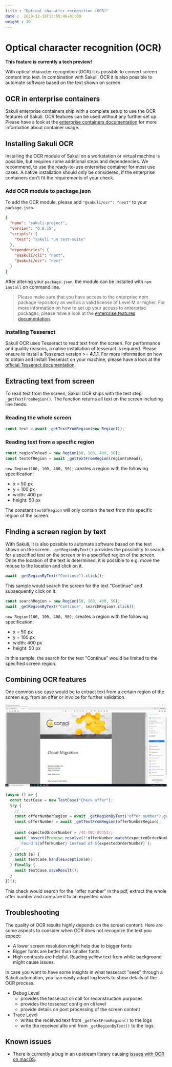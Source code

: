 ```yaml
---
title : "Optical character recognition (OCR)"
date :  2020-12-18T13:55:46+01:00
weight : 10
---
```


# Optical character recognition (OCR)

**This feature is currently a tech preview!**

With optical character recognition (OCR) it is possible to convert screen content into text. In combination with Sakuli, 
OCR it is also possible to automate software based on the text shown on screen.

## OCR in enterprise containers
Sakuli enterprise containers ship with a complete setup to use the OCR features of Sakuli. OCR features can be used
without any further set up. Please have a look at the 
[enterprise containers documentation](/docs/enterprise_features/container) for more information about container usage.

## Installing Sakuli OCR
Installing the OCR module of Sakuli on a workstation or virtual machine is possible, but requires some additional steps
and dependencies. We recommend, to use the ready-to-use enterprise container for most use cases. A native installation
should only be considered, if the enterprise containers don't fit the requirements of your check.

### Add OCR module to package.json
To add the OCR module, please add `"@sakuli/ocr": "next"` to your `package.json`.

```json
{
  "name": "sakuli-project",
  "version": "0.8.15",
  "scripts": {
    "test": "sakuli run test-suite"
  },
  "dependencies": {
    "@sakuli/cli": "next",
    "@sakuli/ocr": "next"
  }
}
```

After altering your `package.json`, the module can be installed with `npm install` on command line.

> Please make sure that you have access to the enterprise npm package repository as well as a valid license of Level M
> or higher. For more information on how to set up your access to enterprise packages, please have a look at the 
> [enterprise features documentation](/docs/enterprise_features).

### Installing Tesseract
Sakuli OCR uses Tesseract to read text from the screen. For performance and quality reasons, a native installation of 
tesseract is required. Please ensure to install a Tesseract version >= **4.1.1**. For more information on how to obtain
and install Tesseract on your machine, please have a look at the
[official Tesseract documentation](https://github.com/tesseract-ocr/tessdoc/blob/master/Downloads.md).

## Extracting text from screen
To read text from the screen, Sakuli OCR ships with the test step `_getTextFromRegion()`. The function returns all text
on the screen including line feeds.

### Reading the whole screen
```typescript
const text = await _getTextFromRegion(new Region());
```

### Reading text from a specific region
```typescript
const regionToRead = new Region(50, 100, 400, 50);
const textOfRegion = await _getTextFromRegion(regionToRead);
```

`new Region(100, 100, 400, 50);` creates a region with the following specification:
- x = 50 px
- y = 100 px
- width: 400 px
- height: 50 px

The constant `textOfRegion` will only contain the text from this specific region of the screen.


## Finding a screen region by text
With Sakuli, it is also possible to automate software based on the text shown on the screen. `_getRegionByText()`
provides the possibility to search for a specified text on the screen or in a specified region of the screen. Once the
location of the text is determined, it is possible to e.g. move the mouse to the location and click on it. 

```typescript
await _getRegionByText("Continue").click();
```
This sample would search the screen for the text "Continue" and subsequently click on it.

```typescript
const searchRegion = new Region(50, 100, 400, 50);
await _getRegionByText("Continue", searchRegion).click();
```

`new Region(100, 100, 400, 50);` creates a region with the following specification:
- x = 50 px
- y = 100 px
- width: 400 px
- height: 50 px

In this sample, the search for the text "Continue" would be limited to the specified screen region.

## Combining OCR features
One common use case would be to extract text from a certain region of the screen e.g. from an offer or invoice for
further validation.   

![offer](/images/consol_offer.png)

```typescript {hl_lines=["5-6"]}
(async () => {
  const testCase = new TestCase("Check offer");
  try {
    // ...
    const offerNumberRegion = await _getRegionByText("offer number").grow(10);
    const offerNumber = await _getTextFromRegion(offerNumberRegion);
    
    const expectedOrderNumber = /42-XBC-09453/;
    await _assert(Promise.resolve(!!offerNumber.match(expectedOrderNumber)),
      `Found ${offerNumber} instead of ${expectedOrderNumber}`);
    // ...
  } catch (e) {
    await testCase.handleException(e);
  } finally {
    await testCase.saveResult();
  }
})();
```

This check would search for the "offer number" in the pdf, extract the whole offer number and compare it to an expected
value.

## Troubleshooting
The quality of OCR results highly depends on the screen content. Here are some aspects to consider when OCR does not
recognize the text you expect:

- A lower screen resolution might help due to bigger fonts
- Bigger fonts are better than smaller fonts
- High contrasts are helpful. Reading yellow text from white background might cause issues.
  
In case you want to have some insights in what tesseract "sees" through a Sakuli automation, you can easily adapt log
levels to show details of the OCR process.

- Debug Level
  - provides the tesseract cli call for reconstruction purposes
  - provides the tesseract config on cli level 
  - provide details on post processing of the screen content
- Trace Level
  - writes the received text from `_getTextFromRegion()` to the logs
  - write the received alto xml from `_getRegionByText()` to the logs
  
## Known issues
- There is currently a bug in an upstream library causing [issues with OCR on macOS](https://github.com/nut-tree/nut.js/issues/194).